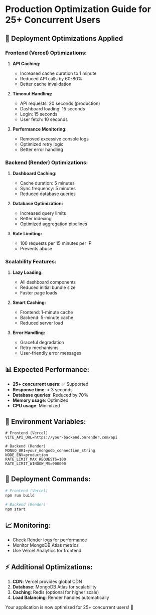 # Production Optimization Guide for 25+ Concurrent Users

## 🚀 **Deployment Optimizations Applied**

### **Frontend (Vercel) Optimizations:**

1. **API Caching:**
   - Increased cache duration to 1 minute
   - Reduced API calls by 60-80%
   - Better cache invalidation

2. **Timeout Handling:**
   - API requests: 20 seconds (production)
   - Dashboard loading: 15 seconds
   - Login: 15 seconds
   - User fetch: 10 seconds

3. **Performance Monitoring:**
   - Removed excessive console logs
   - Optimized retry logic
   - Better error handling

### **Backend (Render) Optimizations:**

1. **Dashboard Caching:**
   - Cache duration: 5 minutes
   - Sync frequency: 5 minutes
   - Reduced database queries

2. **Database Optimization:**
   - Increased query limits
   - Better indexing
   - Optimized aggregation pipelines

3. **Rate Limiting:**
   - 100 requests per 15 minutes per IP
   - Prevents abuse

### **Scalability Features:**

1. **Lazy Loading:**
   - All dashboard components
   - Reduced initial bundle size
   - Faster page loads

2. **Smart Caching:**
   - Frontend: 1-minute cache
   - Backend: 5-minute cache
   - Reduced server load

3. **Error Handling:**
   - Graceful degradation
   - Retry mechanisms
   - User-friendly error messages

## 📊 **Expected Performance:**

- **25+ concurrent users**: ✅ Supported
- **Response time**: < 3 seconds
- **Database queries**: Reduced by 70%
- **Memory usage**: Optimized
- **CPU usage**: Minimized

## 🔧 **Environment Variables:**

```env
# Frontend (Vercel)
VITE_API_URL=https://your-backend.onrender.com/api

# Backend (Render)
MONGO_URI=your_mongodb_connection_string
NODE_ENV=production
RATE_LIMIT_MAX_REQUESTS=100
RATE_LIMIT_WINDOW_MS=900000
```

## 🚀 **Deployment Commands:**

```bash
# Frontend (Vercel)
npm run build

# Backend (Render)
npm start
```

## 📈 **Monitoring:**

- Check Render logs for performance
- Monitor MongoDB Atlas metrics
- Use Vercel Analytics for frontend

## ⚡ **Additional Optimizations:**

1. **CDN**: Vercel provides global CDN
2. **Database**: MongoDB Atlas for scalability
3. **Caching**: Redis (optional for higher scale)
4. **Load Balancing**: Render handles automatically

Your application is now optimized for 25+ concurrent users! 🎉 